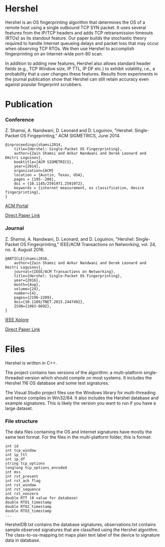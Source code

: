 # Hershel

Hershel is an OS fingerprinting algorithm that determines the OS of a remote host using a single outbound TCP SYN packet. It uses several features from the IP/TCP headers and adds TCP retransmission timeouts (RTOs) as its standout feature. Our paper builds the stochastic theory required to handle Internet queueing delays and packet loss that may occur when observing TCP RTOs. We then use Hershel to accomplish fingerprinting on an Internet-wide port-80 scan.

In addition to adding new features, Hershel also allows standard header fields (e.g., TCP Window size, IP TTL, IP DF etc.) to exhibit volatility, i.e., a probability that a user changes these features. Results from experiments in the journal publication show that Hershel can still retain accuracy even against popular fingerprint scrubbers.

# Publication
### Conference
Z. Shamsi, A. Nandwani, D. Leonard and D. Loguinov, "Hershel: Single-Packet OS Fingeprinting," ACM SIGMETRICS, June 2014.

	@inproceedings{shamsi2014,
		title={Hershel: Single-Packet OS Fingerprinting},
		author={Zain Shamsi and Ankur Nandwani and Derek Leonard and Dmitri Loguinov},
		booktitle={ACM SIGMETRICS},
		year={2014},
		organization={ACM}
		location = {Austin, Texas, USA},
		pages = {195--206},
		doi = {10.1145/2591971.2591972},
		keywords = {internet measurement, os classification, device fingerprinting},
 	} 

[ACM Portal](http://dl.acm.org/citation.cfm?id=2591972) 

[Direct Paper Link](http://irl.cs.tamu.edu/people/zain/papers/sigmetrics2014.pdf)

### Journal
Z. Shamsi, A. Nandwani, D. Leonard, and D. Loguinov, "Hershel: Single-Packet OS Fingerprinting,"  IEEE/ACM Transactions on Networking, vol. 24, no. 4, August 2016.
	
	@ARTICLE{shamsi2016, 
		author={Zain Shamsi and Ankur Nandwani and Derek Leonard and Dmitri Loguinov}, 
		journal={IEEE/ACM Transactions on Networking}, 
		title={Hershel: Single-Packet OS Fingerprinting}, 
		year={2016}, 
		month={Aug},
		volume={24}, 
		number={4}, 
		pages={2196-2209}, 
		doi={10.1109/TNET.2015.2447492}, 
		ISSN={1063-6692}, 	
	}

[IEEE Xplore](http://ieeexplore.ieee.org/document/7150435/) 

[Direct Paper Link](http://irl.cs.tamu.edu/people/zain/papers/ton2016.pdf)

# Files

Hershel is written in C++.

The project contains two versions of the algorithm: a multi-platform single-threaded version which should compile on most systems. It includes the Hershel 116 OS database and some test signatures.

The Visual Studio project files use the Windows library for multi-threading and hence compiles in Win32/64. It also includes the Hershel database and example signatures. This is likely the version you want to run if you have a large dataset.

### File structure

The data files containing the OS and Internet signatures have mostly the same text format. For the files in the multi-platform folder, this is format:

	int id
	int tcp_window
	int ip_ttl
	int ip_df
	string tcp_options
	longlong tcp_options_encoded
	int mss
	int rst_present
	int rst_ack flag
	int rst_window
	int rst_sequence
	int rst_nonzero
	double RTT (0 value for database)
	double RTO1_timestamp
	double RTO2_timestamp
	double RTO3_timestamp
	...

HershelDB.txt contains the database signatures, observations.txt contains sample observed signatures that are classified using the Hershel algorithm. The class-to-os-mapping.txt maps plain text label of the device to signature data in database.


